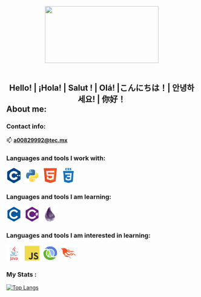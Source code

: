 <div id="header" align="center">
  <img src="https://media.giphy.com/media/3ov9jNziFTMfzSumAw/giphy.gif" width="300" height="150"/>
  <div id="views">
  <img src="https://komarev.com/ghpvc/?username=aolgzz&style=flat-square&color=blue" alt=""/>
  </div>
</div>

<h2>
  <div id="greetings" align="center">
    Hello! | ¡Hola! | Salut ! | Olá! |こんにちは！| 안녕하세요! | 你好！
  </div>
  <div>About me:</div>
</h2>

### Contact info:
📫 **a00829992@tec.mx**

### Languages and tools I work with:
<div>
  <img src="https://github.com/devicons/devicon/blob/master/icons/cplusplus/cplusplus-plain.svg" title="C++" alt="C++" width="40" height="40"/>&nbsp;
  <img src="https://github.com/devicons/devicon/blob/master/icons/python/python-original.svg" title="Python" alt="Python" width="40" height="40"/>&nbsp;
  <img src="https://github.com/devicons/devicon/blob/master/icons/html5/html5-original.svg" title="HTML5" alt="HTML" width="40" height="40"/>&nbsp;
  <img src="https://github.com/devicons/devicon/blob/master/icons/css3/css3-plain-wordmark.svg" title="CSS" alt="CSS" width="40" 
</div>
    
### Languages and tools I am learning:
<div>
  <img src="https://github.com/devicons/devicon/blob/master/icons/c/c-plain.svg" title="C" alt="C" width="40" height="40"/>&nbsp;
  <img src="https://github.com/devicons/devicon/blob/master/icons/csharp/csharp-plain.svg" title="C#" alt="C#" width="40" height="40"/>&nbsp;
  <img src="https://github.com/devicons/devicon/blob/master/icons/elixir/elixir-original.svg" title="Elixir" alt="Elixir" width="40" height="40"/>&nbsp;
</div>
  
### Languages and tools I am interested in learning:
<div>
  <img src="https://github.com/devicons/devicon/blob/master/icons/java/java-original-wordmark.svg" title="Java" alt="Java" width="40" height="40"/>&nbsp;
  <img src="https://github.com/devicons/devicon/blob/master/icons/javascript/javascript-original.svg" title="JavaScript" alt="JavaScript" width="40"height="40"/>&nbsp;
  <img src="https://github.com/devicons/devicon/blob/master/icons/clojure/clojure-original.svg" title="Clojure" alt="Clojure" width="40"height="40"/>&nbsp;
  <img src="https://github.com/devicons/devicon/blob/master/icons/phoenix/phoenix-original.svg" title="Phoenix" alt="Phoenix" width="40"height="40"/>&nbsp;
</div>
  
### My Stats :
  
[![Top Langs](https://github-readme-stats.vercel.app/api/top-langs/?username=aolgzz&layout=compact&theme=vision-friendly-dark)](https://github.com/anuraghazra/github-readme-stats)
  
